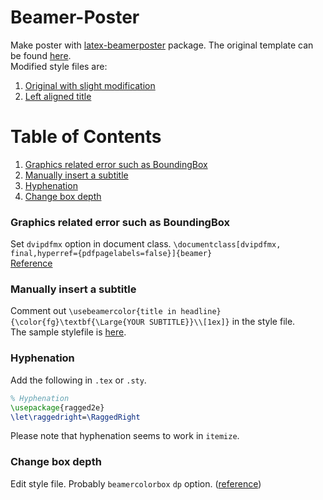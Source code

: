 # Beamer-Poster
Make poster with [latex-beamerposter](https://github.com/deselaers/latex-beamerposter) package. The original template can be found [here](http://www.latextemplates.com/template/dreuw-deselaers-poster).  
Modified style files are:

1. [Original with slight modification](https://gist.github.com/Shusei-E/0c13b64ac31d8fc2cce395e2f892325e)
2. [Left aligned title](https://gist.github.com/Shusei-E/39d6d5bc86f46acf2b1b6fc06193aa91)


# Table of Contents
1. [Graphics related error such as BoundingBox](#graphics-related-error-such-as-boundingbox)
2. [Manually insert a subtitle](#manually-insert-a-subtitle)
3. [Hyphenation](#hyphenation)
4. [Change box depth](#change-box-depth)

### Graphics related error such as BoundingBox
Set `dvipdfmx` option in document class. `\documentclass[dvipdfmx, final,hyperref={pdfpagelabels=false}]{beamer}`  
[Reference](http://qiita.com/zr_tex8r/items/442b75b452b11bee8049)

### Manually insert a subtitle
Comment out `\usebeamercolor{title in headline}{\color{fg}\textbf{\Large{YOUR SUBTITLE}}\\[1ex]}` in the style file.  
The sample stylefile is [here](https://gist.github.com/Shusei-E/39d6d5bc86f46acf2b1b6fc06193aa91).

### Hyphenation
Add the following in `.tex` or `.sty`.
```tex
% Hyphenation
\usepackage{ragged2e}
\let\raggedright=\RaggedRight
```
Please note that hyphenation seems to work in `itemize`.

### Change box depth
Edit style file. Probably `beamercolorbox` `dp` option. ([reference](https://sites.google.com/site/mymemoryforfuture/tex/beamer))

